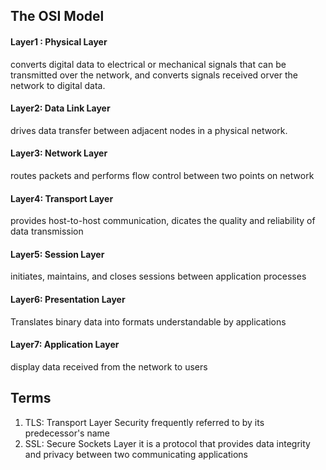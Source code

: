 ## The OSI Model
#### Layer1 : Physical Layer
converts digital data to electrical or mechanical signals that can be transmitted over the network, and converts signals received orver the network to digital data.
#### Layer2: Data Link Layer
drives data transfer between adjacent nodes in a physical network.
#### Layer3: Network Layer
routes packets and performs flow control between two points on network
#### Layer4: Transport Layer
provides host-to-host communication, dicates the quality and reliability of data transmission
#### Layer5: Session Layer
initiates, maintains, and closes sessions between application processes
#### Layer6: Presentation Layer
Translates binary data into formats understandable by applications
#### Layer7: Application Layer
display data received from the network to users

## Terms
1. TLS: Transport Layer Security
   frequently referred to by its predecessor's name 
2. SSL: Secure Sockets Layer
   it is a protocol that provides data integrity and privacy between two communicating applications
